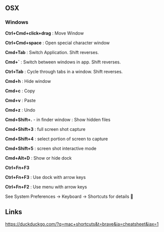 ## OSX

### Windows

**Ctrl+Cmd+click+drag**
: Move Window

**Ctrl+Cmd+space**
: Open special character window

**Cmd+Tab**
: Switch Application. Shift reverses.

**Cmd+`**
: Switch between windows in app. Shift reverses.

**Ctrl+Tab**
: Cycle through tabs in a window. Shift reverses.

**Cmd+h**
: Hide window

**Cmd+c**
: Copy

**Cmd+v**
: Paste

**Cmd+z**
: Undo

**Cmd+Shift+.** - in finder window
: Show hidden files

**Cmd+Shift+3**
: full screen shot capture

**Cmd+Shift+4**
: select portion of screen to capture

**Cmd+Shift+5**
: screen shot interactive mode

**Cmd+Alt+D**
: Show or hide dock

**Ctrl+Fn+F3**

**Ctrl+Fn+F3**
: Use dock with arrow keys

**Ctrl+Fn+F2**
: Use menu with arrow keys


See System Preferences -> Keyboard -> Shortcuts for details

## Links

https://duckduckgo.com/?q=mac+shortcuts&t=brave&ia=cheatsheet&iax=1

